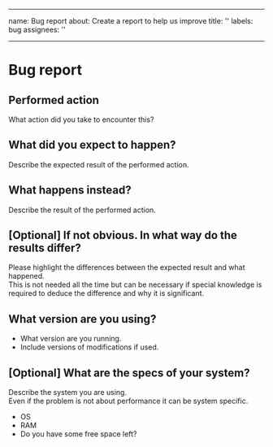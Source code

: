 
---
name: Bug report
about: Create a report to help us improve
title: ''
labels: bug
assignees: ''

---

# Bug report

## Performed action

What action did you take to encounter this?

## What did you expect to happen?

Describe the expected result of the performed action.

## What happens instead?

Describe the result of the performed action.

## [Optional] If not obvious. In what way do the results differ?

Please highlight the differences between the expected result and what happened.  
This is not needed all the time but can be necessary if special knowledge is required to deduce the difference and why it is significant.

## What version are you using?

* What version are you running.
* Include versions of modifications if used.

## [Optional] What are the specs of your system?

Describe the system you are using.  
Even if the problem is not about performance it can be system specific.

* OS
* RAM
* Do you have some free space left?

